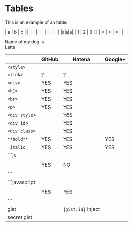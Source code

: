 # Tables

This is an example of an table:

| a 	| b 	| c 	|
|---	|---	|---	|- |
|a|a|a|
| 1 	| 2 	| 3 	| | 
| < 	| > 	| = 	| |

Name of my dog is\
Latte

|        | GitHub | Hatena | Google+ |
|--------|--------|--------|---------|
| `<style>` |       |       | |
| `<link>`  |  ?     |  ?   | |
| `<div>`    | YES   | YES | |
| `<h1>`    | YES   | YES | |
| `<br>`    | YES | YES | |
| `<p>`     | YES | YES | |
| `<div style`> |  | YES | |
| `<div id`> |     | YES | |
| `<div class>` |  | YES | |
| `**bold**` | YES | YES | YES |
| `_italic_` | YES | YES | YES |
| \`\`\`js<br /><br /><br />\`\`\` | YES | NO | |
| \`\`\`javascript<br /><br /><br />\`\`\` | YES | YES | |
| gist |   | `[gist:id]` inject | |
| secret gist |   |    | |
